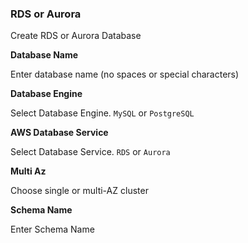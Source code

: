 ### RDS or Aurora 

Create RDS or Aurora Database

**Database Name**

Enter database name (no spaces or special characters)

**Database Engine**

Select Database Engine. `MySQL` or `PostgreSQL` 

**AWS Database Service**

Select Database Service. `RDS` or `Aurora`

**Multi Az**

Choose single or multi-AZ cluster

**Schema Name**

Enter Schema Name 